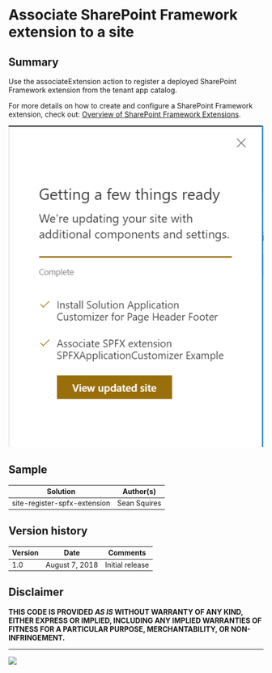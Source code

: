 # Associate SharePoint Framework extension to a site

## Summary

Use the associateExtension action to register a deployed SharePoint Framework extension from the tenant app catalog.

For more details on how to create and configure a SharePoint Framework extension, check out: [Overview of SharePoint Framework Extensions](https://docs.microsoft.com/en-us/sharepoint/dev/spfx/extensions/overview-extensions).

![Screenshot](screenshot.png)

## Sample

Solution|Author(s)
--------|---------
site-register-spfx-extension | Sean Squires

## Version history

Version|Date|Comments
-------|----|--------
1.0| August 7, 2018 |Initial release

## Disclaimer
**THIS CODE IS PROVIDED *AS IS* WITHOUT WARRANTY OF ANY KIND, EITHER EXPRESS OR IMPLIED, INCLUDING ANY IMPLIED WARRANTIES OF FITNESS FOR A PARTICULAR PURPOSE, MERCHANTABILITY, OR NON-INFRINGEMENT.**

---

<img src="https://telemetry.sharepointpnp.com/sp-dev-site-scripts/samples/site-register-spfx-extension" />